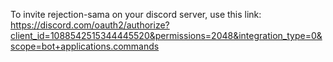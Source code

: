 To invite rejection-sama on your discord server, use this link: https://discord.com/oauth2/authorize?client_id=1088542515344445520&permissions=2048&integration_type=0&scope=bot+applications.commands
